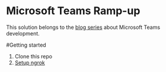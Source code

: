 # Microsoft Teams Ramp-up
This solution belongs to the [blog series](https://www.rickvanrousselt.com/topics/teams/) about Microsoft Teams development. 

#Getting started
1. Clone this repo
2. [Setup ngrok](https://www.rickvanrousselt.com/teams-ramp-up-part-2/)

